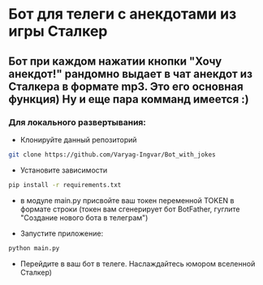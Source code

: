# Бот для телеги с анекдотами из игры Сталкер

## Бот при каждом нажатии кнопки "Хочу анекдот!" рандомно выдает в чат анекдот из Сталкера в формате mp3. Это его основная функция) Ну и еще пара комманд имеется :)

### Для локального развертывания:
* Клонируйте данный репозиторий 
```bash 
git clone https://github.com/Varyag-Ingvar/Bot_with_jokes
```

* Установите зависимости
 ```bash
pip install -r requirements.txt
```
* в модуле main.py присвойте ваш токен переменной TOKEN в формате строки (токен вам сгенерирует бот BotFather, гуглите "Создание нового бота в телеграм")

* Запустите приложение:
```bash
python main.py
```

* Перейдите в ваш бот в телеге. Наслаждайтесь юмором вселенной Сталкер)
